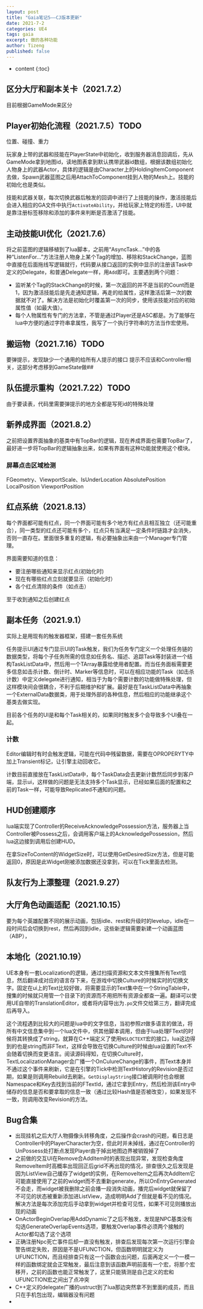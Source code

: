 ```yaml
---
layout: post
title: "Gaia笔记5——CJ版本更新"
date: 2021-7-2
categories: UE4
tags: gaia
excerpt: 做的各种功能
author: Tizeng
published: false
---
```


* content
{:toc}

## 区分大厅和副本关卡（2021.7.2）

目前根据GameMode来区分

## Player初始化流程（2021.7.5）TODO

位置、碰撞、重力

玩家身上带的武器和技能在PlayerState中初始化，收到服务器消息回调后，先从GameMode拿到地图id，读地图表拿到默认携带武器id数组，根据该数组初始化人物身上的武器Actor，具体的逻辑是由Character上的HoldingItemComponent去做，Spawn武器蓝图之后用AttachToComponent挂到人物的Mesh上。技能的初始化也是类似。

技能和武器关联，每次切换武器后触发的回调中进行了上技能的操作，激活技能后会进入相应的GA文件中执行`ActivateAbility`，并给玩家上特定的标签，UI中就是靠注册标签移除和添加的事件来判断是否激活了技能。

## 主动技能UI优化（2021.7.6）

将之前蓝图的逻辑移植到了lua脚本，之前用“AsyncTask...”中的各种“ListenFor...”方法注册人物身上某个Tag的增加、移除和StackChange，蓝图中直接在后面拖线写逻辑就行，代码要从接口返回的实例中显示的注册该Task中定义的Delegate，和普通Delegate一样，用`Add`即可。主要遇到两个问题：

* 监听某个Tag的StackChange的时候，第一次返回的并不是当前的Count而是1，因为激活技能后是先走通知逻辑，再走的给属性，这样激活后第一次的数据就不对了。解决方法是初始化时覆盖第一次的同步，使用该技能对应的初始属性值（如最大值）。
* 每个人物属性有专门的方法拿，不管是通过Player还是ASC都是。为了能够在lua中方便的通过字符串拿属性，我写了一个执行字符串的方法当作宏使用。

## 搬运物（2021.7.16）TODO

要弹提示，发现缺少一个通用的给所有人提示的接口
提示不应该和Controller相关，这部分考虑移到GameState做##

## 队伍提示重构（2021.7.22）TODO

由于要读表，代码里需要弹提示的地方全都是写死id的特殊处理

## 新养成界面（2021.8.2）

之前把设置界面抽象的基类中有TopBar的逻辑，现在养成界面也需要TopBar了，最好进一步将TopBar的逻辑抽象出来，如果有界面有这种功能就使用这个模块。

### 屏幕点击区域检测

FGeometry、ViewportScale、IsUnderLocation
AbsolutePosition 
LocalPosition 
ViewportPosition 

## 红点系统（2021.8.13）

每个界面都可能有红点，同一个界面可能有多个地方有红点且相互独立（还可能重合），同一类型的红点还可能有多个，红点只有当满足一定条件时链路才会消失，否则一直存在。里面很多重复的逻辑，有必要抽象出来由一个Manager专门管理。

界面需要知道的信息：
* 要注册哪些通知来显示红点(初始化时)
* 现在有哪些红点立刻就要显示（初始化时）
* 各个红点清除的条件（如点击）

至于收到通知之后创建红点

## 副本任务（2021.9.1）

实际上是用现有的触发器框架，搭建一套任务系统

任务提示UI通过专门显示UI的Task触发，我们为任务专门定义一个处理任务链的数据类型，将每个子任务所需的信息如任务名、描述、追踪Task等封装进一个结构TaskListData中，然后用一个TArray暴露给使用者配置。而当任务面板需要更多信息如击杀计数、倒计时、Marker等信息时，可以在相应功能的Task（如击杀计数）中定义delegate进行通知，相当于为每个需要计数的功能做特殊处理，但这样模块间会很耦合，不利于后期维护和扩展。最好是在TaskListData中再抽象一个ExternalData数据类，用于处理外部的各种信息，然后相应的功能继承这个基类去做实现。

目前各个任务的UI是和每个Task相关的，如果同时触发多个会导致多个UI叠在一起。

### 计数

Editor编辑时有时会触发逻辑，可能在代码中残留数据，需要在OPROPERYTY中加上Transient标记，让引擎主动回收它。

计数目前直接放在TaskListData中，每个TaskData会去更新计数然后同步到客户端，显示ui，这样做的问题是无法支持多个Task显示，已经如果后面的配置和之前的Task一样，可能导致Replicated不通知的问题。

## HUD创建顺序

lua端实现了Controller的ReceiveAcknowledgePossession方法，服务器上当Controller被Possess之后，会调用客户端上的AcknowledgePossession，然后lua这边接到调用后创建HUD。

在拿SizeToContent的WidgetSize时，可以使用GetDesiredSize方法，但是可能返回0，原因是此Widget刚被添加数据还没拿到，可以在Tick里面去检测。

## 队友行为上漂整理（2021.9.27）

## 大厅角色动画适配（2021.10.15）
要为每个英雄配置不同的展示动画，包括idle、rest和升级时的levelup，idle在一段时间后会切换到rest，然后再回到idle，这些新逻辑需要新建一个动画蓝图（ABP），

## 本地化（2021.10.19）

UE本身有一套Localization的逻辑，通过扫描资源和文本文件搜集所有Text信息，然后翻译成对应的语言存下来，在游戏中切换Culture的时候实时的切换文字。固定在ui上的Text比较好做，将需要显示的Text集中在一个StringTable中，搜集的时候就只用管一个目录下的资源而不用把所有资源全都查一遍。翻译可以使用UE自带的TranslationEditor，或者将内容导出为`.po`文件交给第三方，翻译完成后再导入。

这个流程遇到比较大的问题是lua中的文字信息，当初参照zt做多语言的做法，将所有中文信息集中到一个lua文件中，供其他脚本调用，但由于lua处理FText的时候将其转换成了string，就算在C++端定义了使用`NSLOCTEXT`宏的接口，lua这边得到的也是string而非FText，这样会导致在切换Culture的时候由lua设置的Text不会随着切换而变更语言。阅读源码得知，在切换Culture时，TextLocalizationManager会广播一个OnCulureChange的事件，而Text本身并不通过这个事件来刷新，它是在引擎的Tick中检测TextHistory的Revision是否过期，如果是则调用Rebuild去刷新。`GetDisplayString`接口被调用时也会根据Namespace和Key去找到当前的FTextId，通过它拿到Entry，然后检测该Entry中储存的信息是否和要拿取的信息一致（通过比较Hash值是否被改变），如果发现不一致，则调用改变Revision的方法。

## Bug合集

* 出现挂机之后大厅人物摄像头转移角度，之后操作会crash的问题，看日志是Controller中的PlayerCharacter为空，但此时并未掉线，通过在Controller的UnPossess处打断点发现Player由于掉出地图边界被销毁掉了
* 之前做的交互UI在Remove合AddItem时的表现出现异常，发现检查角度RemoveItem时高概率出现回正后grid不再出现的情况，排查很久之后发现是因为ListView自己缓存了widget的实例，在RemoveItem之后再次AddItem它可能直接使用了之前的widget而不去重新generate，所以OnEntryGenerated不会走，而widget被我删除之前会播一段消失动画，播完后widget就保留了不可见的状态被重新添加进ListView，造成明明Add了但就是看不见的情况。解决方法是每次添加完后手动拿到widget并检查可见性，如果不可见则播放出现的动画
* OnActorBeginOverlap用AddDynamic了之后不触发，发现是NPC基类没有勾选GenerateOverlapEvents选项，要触发Overlap事件必须两个接触的Actor都勾选了这个选项
* 正确注册Npc死亡事件后却一直没有触发，排查后发现每次第一次运行引擎会警告绑定失败，原因是不是UFUNCTION，但函数明明就定义为UFUNCTION，而且经排查只有这一个函数会出问题，后面再定义一个一模一样的函数绑定就会正常触发，最后注意到该函数声明前面有一个宏，将那个宏移开，之前的函数也能正常触发了，这里只能猜测是自己定义的宏和UFUNCTION宏之间出了点冲突
* C++定义的delegate广播的ustruct到了lua那边突然拿不到里面的成员，而且只在手机包出现，编辑器没有问题
* 